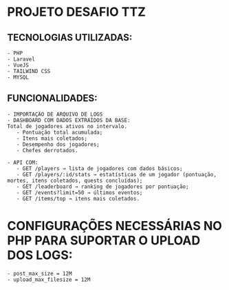 
# PROJETO DESAFIO TTZ

## TECNOLOGIAS UTILIZADAS:
    - PHP
    - Laravel
    - VueJS
    - TAILWIND CSS
    - MYSQL

## FUNCIONALIDADES:
    - IMPORTAÇÃO DE ARQUIVO DE LOGS
    - DASHBOARD COM DADOS EXTRAÍDOS DA BASE:
    Total de jogadores ativos no intervalo.
       - Pontuação total acumulada;
       - Itens mais coletados;
       - Desempenho dos jogadores;
       - Chefes derrotados.

    - API COM:
       - GET /players → lista de jogadores com dados básicos;
       - GET /players/:id/stats → estatísticas de um jogador (pontuação, mortes, itens coletados, quests concluídas);
       - GET /leaderboard → ranking de jogadores por pontuação;
       - GET /events?limit=50 → últimos eventos;
       - GET /items/top → itens mais coletados.

# CONFIGURAÇÕES NECESSÁRIAS NO PHP PARA SUPORTAR O UPLOAD DOS LOGS:
    - post_max_size = 12M
    - upload_max_filesize = 12M
